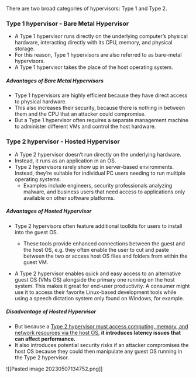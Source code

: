 There are two broad categories of hypervisors: Type 1 and Type 2.

### Type 1 hypervisor - Bare Metal Hypervisor
  
- A Type 1 hypervisor runs directly on the underlying computer’s physical hardware, interacting directly with its CPU, memory, and physical storage. 
- For this reason, Type 1 hypervisors are also referred to as bare-metal hypervisors. 
- A Type 1 hypervisor takes the place of the host operating system.

##### Advantages of Bare Metal Hypervisors
- Type 1 hypervisors are highly efficient because they have direct access to physical hardware. 
- This also increases their security, because there is nothing in between them and the CPU that an attacker could compromise. 
- But a Type 1 hypervisor often requires a separate management machine to administer different VMs and control the host hardware.


### Type 2 hypervisor - Hosted Hypervisor
- A Type 2 hypervisor doesn’t run directly on the underlying hardware. 
- Instead, it runs as an application in an OS. 
- Type 2 hypervisors rarely show up in server-based environments. Instead, they’re suitable for individual PC users needing to run multiple operating systems. 
	- Examples include engineers, security professionals analyzing malware, and business users that need access to applications only available on other software platforms.

##### Advantages of Hosted Hypervisor
- Type 2 hypervisors often feature additional toolkits for users to install into the guest OS. 
	- These tools provide enhanced connections between the guest and the host OS, 
	 e.g. they often enable the user to cut and paste between the two or
	 access host OS files and folders from within the guest VM.

- A Type 2 hypervisor enables quick and easy access to an alternative guest OS (VMs OS) alongside the primary one running on the host system. This makes it great for end-user productivity. 
  A consumer might use it to access their favorite Linux-based development tools while using a speech dictation system only found on Windows, for example.


##### Disadvantage of Hosted Hypervisor
- But because a <u>Type 2 hypervisor must access computing, memory, and network resources via the host OS</u>, **it introduces latency issues that can affect performance.** 
- It also introduces potential security risks if an attacker compromises the host OS because they could then manipulate any guest OS running in the Type 2 hypervisor.



![[Pasted image 20230507134752.png]]